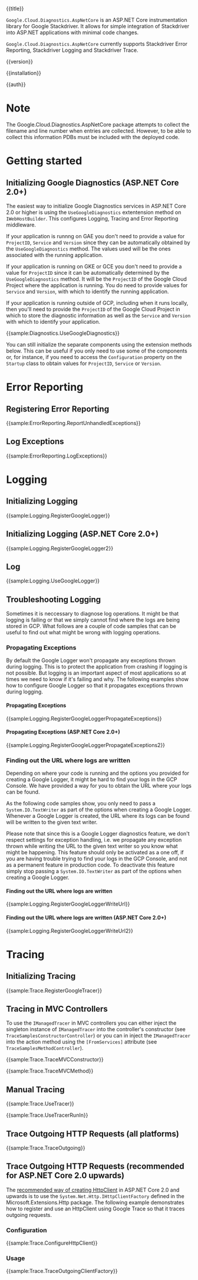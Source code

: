{{title}}

`Google.Cloud.Diagnostics.AspNetCore` is an ASP.NET Core instrumentation library for Google Stackdriver.
It allows for simple integration of Stackdriver into ASP.NET applications with minimal code changes.

`Google.Cloud.Diagnostics.AspNetCore` currently supports Stackdriver Error Reporting, Stackdriver Logging
and Stackdriver Trace.

{{version}}

{{installation}}

{{auth}}

# Note
The Google.Cloud.Diagnostics.AspNetCore package attempts to collect the filename and line number when
entries are collected. However, to be able to collect this information PDBs must be included with
the deployed code.

# Getting started

## Initializing Google Diagnostics (ASP.NET Core 2.0+)

The easiest way to initialize Google Diagnostics services in ASP.NET Core 2.0 or higher
is using the `UseGoogleDiagnostics` extentension method on `IWebHostBuilder`. This configures
Logging, Tracing and Error Reporting middleware.

If your application is runnng on GAE you don't need to provide a value for `ProjectID`, `Service`
and `Version` since they can be automatically obtained by the `UseGoogleDiagnostics` method. The
values used will be the ones associated with the running application.

If your application is running on GKE or GCE you don't need to provide a value for `ProjectID`
since it can be automatically determined by the `UseGoogleDiagnostics` method. It will be the
`ProjectID` of the Google Cloud Project where the application is running. You do need to
provide values for `Service` and `Version`, with which to identify the running application.

If your application is running outside of GCP, including when it runs locally, then you'll need to
provide the `ProjectID` of the Google Cloud Project in which to store the diagnostic information
as well as the `Service` and `Version` with which to identify your application.

{{sample:Diagnostics.UseGoogleDiagnostics}}

You can still initialize the separate components using the extension methods below. This can be useful
if you only need to use some of the components or, for instance, if you need to access the `Configuration`
property on the `Startup` class to obtain values for `ProjectID`, `Service` or `Version`.

# Error Reporting

## Registering Error Reporting

{{sample:ErrorReporting.ReportUnhandledExceptions}}

## Log Exceptions

{{sample:ErrorReporting.LogExceptions}}

# Logging

## Initializing Logging

{{sample:Logging.RegisterGoogleLogger}}

## Initializing Logging (ASP.NET Core 2.0+)

{{sample:Logging.RegisterGoogleLogger2}}

## Log

{{sample:Logging.UseGoogleLogger}}

## Troubleshooting Logging

Sometimes it is neccessary to diagnose log operations. It might be that logging is failing or that
we simply cannot find where the logs are being stored in GCP. What follows are a couple of code samples
that can be useful to find out what might be wrong with logging operations.

### Propagating Exceptions

By default the Google Logger won't propagate any exceptions thrown during logging. This is to protect the
application from crashing if logging is not possible. But logging is an important aspect of most applications
so at times we need to know if it's failing and why. The following examples show how to configure Google Logger
so that it propagates exceptions thrown during logging.

#### Propagating Exceptions

{{sample:Logging.RegisterGoogleLoggerPropagateExceptions}}

#### Propagating Exceptions (ASP.NET Core 2.0+)

{{sample:Logging.RegisterGoogleLoggerPropagateExceptions2}}

### Finding out the URL where logs are written

Depending on where your code is running and the options you provided for creating a Google Logger,
it might be hard to find your logs in the GCP Console. We have provided a way for you to obtain the URL
where your logs can be found.

As the following code samples show, you only need to pass a `System.IO.TextWriter` as part of the options
when creating a Google Logger. Whenever a Google Logger is created, the URL where its logs can be found
will be written to the given text writer.

Please note that since this is a Google Logger diagnostics feature, we don't respect settings for exception
handling, i.e. we propagate any exception thrown while writing the URL to the given text writer so you know
what might be happening. This feature should only be activated as a one off, if you are having trouble trying
to find your logs in the GCP Console, and not as a permanent feature in production code. To deactivate this feature
simply stop passing a `System.IO.TextWriter` as part of the options when creating a Google Logger.

#### Finding out the URL where logs are written

{{sample:Logging.RegisterGoogleLoggerWriteUrl}}

#### Finding out the URL where logs are written (ASP.NET Core 2.0+)

{{sample:Logging.RegisterGoogleLoggerWriteUrl2}}

# Tracing

## Initializing Tracing

{{sample:Trace.RegisterGoogleTracer}}

## Tracing in MVC Controllers

To use the `IManagedTracer` in MVC controllers you can either inject the singleton instance of 
`IManagedTracer` into the controller's constructor (see `TraceSamplesConstructorController`) or you
can in inject the `IManagedTracer` into the action method using the `[FromServices]` attribute
(see `TraceSamplesMethodController`).

{{sample:Trace.TraceMVCConstructor}}

{{sample:Trace.TraceMVCMethod}}

## Manual Tracing

{{sample:Trace.UseTracer}}

{{sample:Trace.UseTracerRunIn}}

## Trace Outgoing HTTP Requests (all platforms)

{{sample:Trace.TraceOutgoing}}

## Trace Outgoing HTTP Requests (recommended for ASP.NET Core 2.0 upwards)

The [recommended way of creating HttpClient](https://docs.microsoft.com/en-us/aspnet/core/fundamentals/http-requests?view=aspnetcore-2.1) in ASP.NET Core 2.0 and upwards is to use the 
`System.Net.Http.IHttpClientFactory` defined in the Microsoft.Extensions.Http package.
The following example demonstrates how to register and use an HttpClient using Google Trace so that it traces
outgoing requests.

### Configuration

{{sample:Trace.ConfigureHttpClient}}

### Usage

{{sample:Trace.TraceOutgoingClientFactory}}
